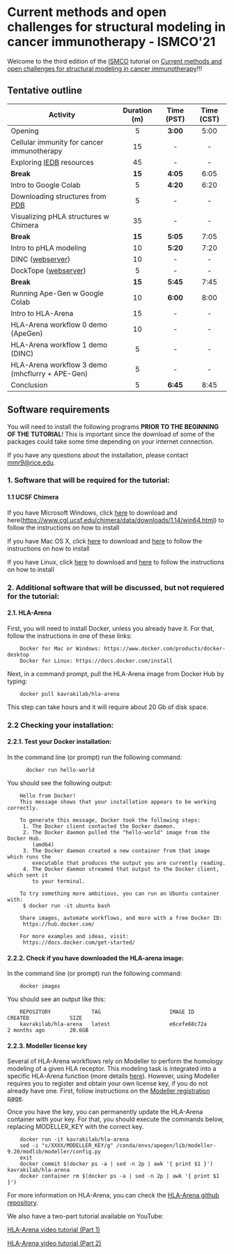 # Current methods and open challenges for structural modeling in cancer immunotherapy - ISMCO'21

Welcome to the third edition of the [ISMCO](http://ismco.net/) tutorial on [Current methods and open challenges for structural modeling in cancer immunotherapy](http://ismco.net/index.php/tutorials-2/)!!!

## Tentative outline

| Activity | Duration (m) | Time (PST) | Time (CST) |
|----------|:-------------:|:-------------:|:-------------:|
| Opening  | 5 | **3:00** | 5:00 |
| Cellular immunity for cancer immunotherapy | 15 | - | - |
| Exploring [IEDB](https://www.iedb.org/) resources | 45 | - | - |
| **Break**	| **15** | **4:05** | 6:05 |
| Intro to Google Colab | 5 | **4:20** | 6:20 |
| Downloading structures from [PDB](https://www.rcsb.org/)	| 5 | - | - |
| Visualizing pHLA structures w Chimera | 35 | - | - |
| **Break**	| **15** | **5:05** | 7:05 |
| Intro to pHLA modeling |	10 | **5:20** | 7:20 |
| DINC ([webserver](http://dinc.kavrakilab.org/)) | 10 | - | - |
| DockTope ([webserver](http://tools.iedb.org/docktope/)) | 5 | - | - |
| **Break**	| **15** | **5:45** | 7:45 |
| Running Ape-Gen w Google Colab	| 10 | **6:00** |  8:00 |
| Intro to HLA-Arena | 15 | - | - |
| HLA-Arena workflow 0 demo (ApeGen) | 10 | - | - |
| HLA-Arena workflow 1 demo (DINC) | 5 | - | - |
| HLA-Arena workflow 3 demo (mhcflurry + APE-Gen) |	5 | - | - |
| Conclusion | 5 | **6:45** | 8:45 |


## Software requirements

 You will need to install the following programs **PRIOR TO THE BEGINNING OF THE TUTORIAL**! This is important since the download of some of the packages could take some time depending on your internet connection. 

If you have any questions about the installation, please contact mmr9@rice.edu.

### 1. Software that will be required for the tutorial:

#### 1.1 UCSF Chimera
If you have Microsoft Windows, click [here](https://www.cgl.ucsf.edu/chimera/cgi-bin/secure/chimera-get.py?file=win64/chimera-1.14-win64.exe) to download and here(https://www.cgl.ucsf.edu/chimera/data/downloads/1.14/win64.html) to follow the instructions on how to install

If you have Mac OS X, click [here](https://www.cgl.ucsf.edu/chimera/cgi-bin/secure/chimera-get.py?file=mac64/chimera-1.14-mac64.dmg) to download and [here](https://www.cgl.ucsf.edu/chimera/data/downloads/1.14/mac64.html) to follow the instructions on how to install

If you have Linux, click [here](https://www.cgl.ucsf.edu/chimera/cgi-bin/secure/chimera-get.py?file=linux_x86_64/chimera-1.14-linux_x86_64.bin) to download and [here](https://www.cgl.ucsf.edu/chimera/data/downloads/1.14/linux_x86_64.html) to follow the instructions on how to install

### 2. Additional software that will be discussed, but not requiered for the tutorial:

#### 2.1. HLA-Arena
First, you will need to install Docker, unless you already have it. For that, follow the instructions in one of these links:

        Docker for Mac or Windows: https://www.docker.com/products/docker-desktop
        Docker for Linux: https://docs.docker.com/install

Next, in a command prompt, pull the HLA-Arena image from Docker Hub by typing:

        docker pull kavrakilab/hla-arena

This step can take hours and it will require about 20 Gb of disk space.


### 2.2 Checking your installation:

#### 2.2.1. Test your Docker installation:
In the command line (or prompt) run the following command:

          docker run hello-world

You should see the following output:

        Hello from Docker!
        This message shows that your installation appears to be working correctly.

        To generate this message, Docker took the following steps:
         1. The Docker client contacted the Docker daemon.
         2. The Docker daemon pulled the "hello-world" image from the Docker Hub.
            (amd64)
         3. The Docker daemon created a new container from that image which runs the
            executable that produces the output you are currently reading.
         4. The Docker daemon streamed that output to the Docker client, which sent it
            to your terminal.

        To try something more ambitious, you can run an Ubuntu container with:
         $ docker run -it ubuntu bash

        Share images, automate workflows, and more with a free Docker ID:
         https://hub.docker.com/

        For more examples and ideas, visit:
         https://docs.docker.com/get-started/


#### 2.2.2. Check if you have downloaded the HLA-arena image:
In the command line (or prompt) run the following command:

        docker images

You should see an output like this:

        REPOSITORY             TAG                      IMAGE ID            CREATED             SIZE
        kavrakilab/hla-arena   latest                   e6cefe68c72a        2 months ago        20.6GB

#### 2.2.3. Modeller license key
Several of HLA-Arena workflows rely on Modeller to perform the homology modeling of a given HLA receptor. This modeling task is integrated into a specific HLA-Arena function (more details [here](https://kavrakilab.github.io/hla-arena/DOCUMENTATION.html)). However, using Modeller requires you to register and obtain your own license key, if you do not already have one. First, follow instructions on the [Modeller registration page](https://salilab.org/modeller/registration.html).

Once you have the key, you can permanently update the HLA-Arena container with your key. For that, you should execute the commands below, replacing MODELLER_KEY with the correct key.

        docker run -it kavrakilab/hla-arena
        sed -i "s/XXXX/MODELLER_KEY/g" /conda/envs/apegen/lib/modeller-9.20/modlib/modeller/config.py
        exit
        docker commit $(docker ps -a | sed -n 2p | awk '{ print $1 }') kavrakilab/hla-arena
        docker container rm $(docker ps -a | sed -n 2p | awk '{ print $1 }')

For more information on HLA-Arena, you can check the [HLA-Arena github repository](https://github.com/KavrakiLab/hla-arena).

We also have a two-part tutorial available on YouTube:

[HLA-Arena video tutorial (Part 1)](https://youtu.be/gIFHmejEulo)

[HLA-Arena video tutorial (Part 2)](https://youtu.be/fPhnmYez4QA)

